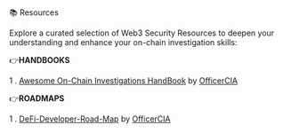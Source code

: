 📚 Resources 

Explore a curated selection of Web3 Security Resources to deepen your understanding and enhance your on-chain investigation skills:

👉**HANDBOOKS**


1 . [Awesome On-Chain Investigations HandBook](https://github.com/D4rk0sGitHub/On-Chain-Investigations-Tools-List) by [OfficerCIA](https://github.com/OffcierCia)



👉**ROADMAPS**


1 . [DeFi-Developer-Road-Map](https://github.com/OffcierCia/DeFi-Developer-Road-Map) by [OfficerCIA](https://github.com/OffcierCia)
